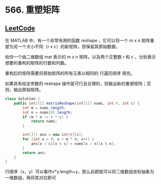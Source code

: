 # 566. 重塑矩阵

## [LeetCode](https://leetcode-cn.com/problems/reshape-the-matrix/)

在 MATLAB 中，有一个非常有用的函数 reshape ，它可以将一个 m x n 矩阵重塑为另一个大小不同（r x c）的新矩阵，但保留其原始数据。

给你一个由二维数组 mat 表示的 m x n 矩阵，以及两个正整数 r 和 c ，分别表示想要的重构的矩阵的行数和列数。

重构后的矩阵需要将原始矩阵的所有元素以相同的 行遍历顺序 填充。

如果具有给定参数的 reshape 操作是可行且合理的，则输出新的重塑矩阵；否则，输出原始矩阵。

```java
class Solution {
    public int[][] matrixReshape(int[][] nums, int r, int c) {
        int m = nums.length;
        int n = nums[0].length;
        if (m * n != r * c) {
            return nums;
        }

        int[][] ans = new int[r][c];
        for (int x = 0; x < m * n; x++) {
            ans[x / c][x % c] = nums[x / n][x % n];
        }
        return ans;
    }
}

```

行顺序（x，y）可以看作x*y.length+y，那么此题就可以将二维数组坐标抽象为一维数组，再将其对应即可